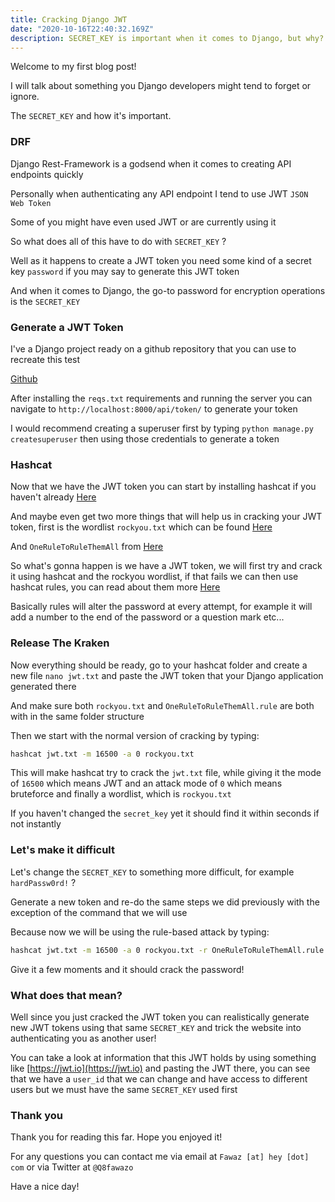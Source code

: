 ```yaml
---
title: Cracking Django JWT
date: "2020-10-16T22:40:32.169Z"
description: SECRET_KEY is important when it comes to Django, but why?.
---
```


Welcome to my first blog post!

I will talk about something you Django developers might tend to forget or ignore.

The `SECRET_KEY` and how it's important.

### DRF 

Django Rest-Framework is a godsend when it comes to creating API endpoints quickly

Personally when authenticating any API endpoint I tend to use JWT `JSON Web Token`

Some of you might have even used JWT or are currently using it

So what does all of this have to do with `SECRET_KEY` ?

Well as it happens  to create a JWT token you need some kind of a secret key `password` if you may say to generate this JWT token

And when it comes to Django, the go-to password for encryption operations  is the `SECRET_KEY`

### Generate a JWT Token 

I've a Django project ready on a github repository that you can use to recreate this test

[Github](https://github.com/smokeme/weakjwt)

After installing the `reqs.txt` requirements and running the server you can navigate to `http://localhost:8000/api/token/` to generate your token

I would recommend creating a superuser first by typing `python manage.py createsuperuser` then using those credentials to generate a token

### Hashcat

Now that we have the JWT token you can start by installing hashcat if you haven't already [Here](https://github.com/hashcat/hashcat)

And maybe even get two more things that will help us in cracking your JWT token, first is the wordlist `rockyou.txt` which can be found [Here](https://github.com/brannondorsey/naive-hashcat/releases/download/data/rockyou.txt)

And `OneRuleToRuleThemAll` from [Here](https://raw.githubusercontent.com/NotSoSecure/password_cracking_rules/master/OneRuleToRuleThemAll.rule)

So what's gonna happen is we have a JWT token, we will first try and crack it using hashcat and the rockyou wordlist, if that fails we can then use hashcat rules, you can read about them more [Here](https://hashcat.net/wiki/doku.php?id=rule_based_attack)

Basically rules will alter the password at every attempt, for example it will add a number to the end of the password or a question mark etc...


### Release The Kraken

Now everything should be ready, go to your hashcat folder and create a new file `nano jwt.txt` and paste the JWT token that your Django application generated there 

And make sure both `rockyou.txt` and `OneRuleToRuleThemAll.rule` are both with in the same folder structure

Then we start with the normal version of cracking by typing:

```bash
hashcat jwt.txt -m 16500 -a 0 rockyou.txt
```

This will make hashcat try to crack the `jwt.txt` file, while giving it the mode of `16500` which means JWT and an attack mode of `0` which means bruteforce and finally a wordlist, which is `rockyou.txt`

If you haven't changed the `secret_key` yet it should find it within seconds if not instantly 

### Let's make it difficult

Let's change the `SECRET_KEY` to something more difficult, for example `hardPassw0rd!` ?

Generate a new token and re-do the same steps we did previously with the exception of the command that we will use

Because now we will be using the rule-based attack by typing:

```bash
hashcat jwt.txt -m 16500 -a 0 rockyou.txt -r OneRuleToRuleThemAll.rule
```

Give it a few moments and it should crack the password!

### What does that mean?

Well since you just cracked the JWT token you can realistically generate new JWT tokens using that same `SECRET_KEY` and trick the website into authenticating you as another user!

You can take a look at information that this JWT holds by using something like [https://jwt.io](https://jwt.io) and pasting the JWT there, you can see that we have a `user_id` that we can change and have access to different users but we must have the same `SECRET_KEY` used first

### Thank you

Thank you for reading this far. Hope you enjoyed it! 

For any questions you can contact me via email at `Fawaz [at] hey [dot] com` or via Twitter at `@Q8fawazo`

Have a nice day!
